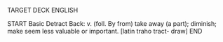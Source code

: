 TARGET DECK
ENGLISH

START
Basic
Detract
Back: v. (foll. By from) take away (a part); diminish; make seem less valuable or important. [latin traho tract- draw]
END
